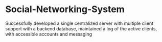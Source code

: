 # Social-Networking-System
Successfully developed a single centralized server with multiple client support with a backend database, maintained a log of the active clients, with accessible accounts and messaging
